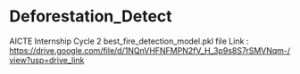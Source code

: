 # Deforestation_Detect
AICTE Internship Cycle 2
best_fire_detection_model.pkl file Link : https://drive.google.com/file/d/1NQnVHFNFMPN2fV_H_3p9s8S7rSMVNqm-/view?usp=drive_link
